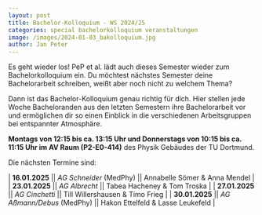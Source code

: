 ```yaml
---
layout: post
title: Bachelor-Kolloquium - WS 2024/25
categories: special bachelorkolloquium veranstaltungen
image: /images/2024-01-03_bakolloquium.jpg
author: Jan Peter
---
```


Es geht wieder los! PeP et al. lädt auch dieses Semester wieder zum Bachelorkolloquium ein.
Du möchtest nächstes Semester deine Bachelorarbeit schreiben, weißt aber noch nicht zu welchem Thema?

Dann ist das Bachelor-Kolloquium genau richtig für dich.
Hier stellen jede Woche Bacheloranden aus den letzten Semestern ihre Bachelorarbeit vor und ermöglichen dir so einen Einblick in die verschiedenen Arbeitsgruppen bei entspannter Atmosphäre.

**Montags von 12:15 bis ca. 13:15 Uhr und Donnerstags von 10:15 bis ca. 11:15 Uhr im AV Raum (P2-E0-414)** des Physik Gebäudes der TU Dortmund.

Die nächsten Termine sind:

| **16.01.2025** || _AG Schneider_ (MedPhy) || Annabelle Sömer & Anna Mendel |
| **23.01.2025** || _AG Albrecht_ || Tabea Hacheney & Tom Troska |
| **27.01.2025** || _AG Cinchetti_ || Till Willershausen & Timo Frieg |
| **30.01.2025** || _AG Aßmann/Debus_ (MedPhy) || Hakon Ettelfeld & Lasse Leukefeld |